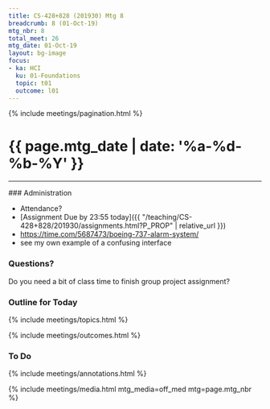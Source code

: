 ```yaml
---
title: CS-428+828 (201930) Mtg 8
breadcrumb: 8 (01-Oct-19)
mtg_nbr: 8
total_meet: 26
mtg_date: 01-Oct-19
layout: bg-image
focus:
- ka: HCI
  ku: 01-Foundations
  topic: t01
  outcome: l01
---
```

{% include meetings/pagination.html %}
<h1 class="text-center">
  {{ page.mtg_date | date: '%a-%d-%b-%Y' }}
</h1>
<hr />
### Administration

* Attendance?
* [Assignment Due by 23:55 today]({{ "/teaching/CS-428+828/201930/assignments.html?P_PROP" | relative_url }})
* <https://time.com/5687473/boeing-737-alarm-system/>
* see my own example of a confusing interface

### Questions?

Do you need a bit of class time to finish group project assignment?

### Outline for Today

{% include meetings/topics.html %}


{% include meetings/outcomes.html %}

### To Do

{% include meetings/annotations.html %}

{% include meetings/media.html mtg_media=off_med mtg=page.mtg_nbr %}
